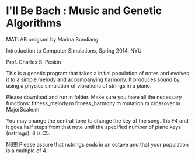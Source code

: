 # I'll Be Bach : Music and Genetic Algorithms

MATLAB program by Marina Sundiang

Introduction to Computer Simulations, Spring 2014, NYU

Prof. Charles S. Peskin

This is a genetic program that takes a initial population of notes
and evolves it to a simple melody and accompanying harmony. 
It produces sound by using a physics simulation of vibrations of strings in a piano.

Please download and run in folder. Make sure you have all the necessary functions:
fitness_melody.m
fitness_harmony.m
mutation.m
crossover.m
MajorScale.m

You may change the central_tone to change the key of the song. 1 is F4 and it 
goes half steps from that note until the specified number of piano keys (nstrings).
8 is C5. 

NB!!!
Please assure that nstrings ends in an octave and that your population is a multiple
of 4. 
